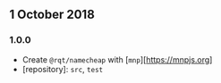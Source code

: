 ## 1 October 2018

### 1.0.0

- Create `@rqt/namecheap` with [`mnp`][https://mnpjs.org]
- [repository]: `src`, `test`
